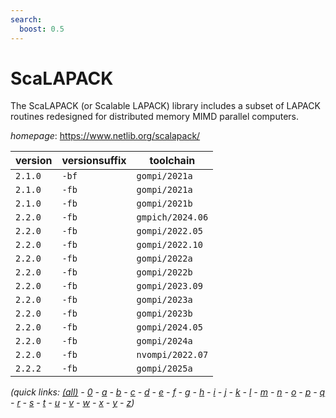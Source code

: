 ```yaml
---
search:
  boost: 0.5
---
```

# ScaLAPACK

The ScaLAPACK (or Scalable LAPACK) library includes a subset of LAPACK routines  redesigned for distributed memory MIMD parallel computers.

*homepage*: <https://www.netlib.org/scalapack/>

version | versionsuffix | toolchain
--------|---------------|----------
``2.1.0`` | ``-bf`` | ``gompi/2021a``
``2.1.0`` | ``-fb`` | ``gompi/2021a``
``2.1.0`` | ``-fb`` | ``gompi/2021b``
``2.2.0`` | ``-fb`` | ``gmpich/2024.06``
``2.2.0`` | ``-fb`` | ``gompi/2022.05``
``2.2.0`` | ``-fb`` | ``gompi/2022.10``
``2.2.0`` | ``-fb`` | ``gompi/2022a``
``2.2.0`` | ``-fb`` | ``gompi/2022b``
``2.2.0`` | ``-fb`` | ``gompi/2023.09``
``2.2.0`` | ``-fb`` | ``gompi/2023a``
``2.2.0`` | ``-fb`` | ``gompi/2023b``
``2.2.0`` | ``-fb`` | ``gompi/2024.05``
``2.2.0`` | ``-fb`` | ``gompi/2024a``
``2.2.0`` | ``-fb`` | ``nvompi/2022.07``
``2.2.2`` | ``-fb`` | ``gompi/2025a``


*(quick links: [(all)](../index.md) - [0](../0/index.md) - [a](../a/index.md) - [b](../b/index.md) - [c](../c/index.md) - [d](../d/index.md) - [e](../e/index.md) - [f](../f/index.md) - [g](../g/index.md) - [h](../h/index.md) - [i](../i/index.md) - [j](../j/index.md) - [k](../k/index.md) - [l](../l/index.md) - [m](../m/index.md) - [n](../n/index.md) - [o](../o/index.md) - [p](../p/index.md) - [q](../q/index.md) - [r](../r/index.md) - [s](../s/index.md) - [t](../t/index.md) - [u](../u/index.md) - [v](../v/index.md) - [w](../w/index.md) - [x](../x/index.md) - [y](../y/index.md) - [z](../z/index.md))*

